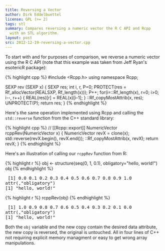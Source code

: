 ```yaml
---
title: Reversing a Vector
author: Dirk Eddelbuettel
license: GPL (>= 2)
tags: stl
summary: Compares reversing a numeric vector the R C API and Rcpp 
  with an STL algorithm.
layout: post
src: 2012-12-19-reversing-a-vector.cpp
---
```




To start with and for purposes of comparison, we reverse a numeric
vector using the R C API (note that this example was taken from 
Jeff Ryan's esotericR package):

{% highlight cpp %}
#include <Rcpp.h>
using namespace Rcpp;

SEXP rev (SEXP x) {
  SEXP res;
  int i, r, P=0;
  PROTECT(res = Rf_allocVector(REALSXP, Rf_length(x))); P++;
  for(i=::Rf_length(x), r=0; i>0; i--, r++) {
     REAL(res)[r] = REAL(x)[i-1];
  }
  ::Rf_copyMostAttrib(x, res);
  UNPROTECT(P);
  return res;
}
{% endhighlight %}


Here's the same operation implemented using Rcpp and calling the 
`std::reverse` function from the C++ standard library:

{% highlight cpp %}
// [[Rcpp::export]]
NumericVector rcppRev(NumericVector x) {
   NumericVector revX = clone<NumericVector>(x);
   std::reverse(revX.begin(), revX.end());
   ::Rf_copyMostAttrib(x, revX); 
   return revX;
} 
{% endhighlight %}


Here's an illustration of calling our `rcppRev` function from R:

{% highlight r %}
obj <- structure(seq(0, 1, 0.1), obligatory="hello, world!")
obj
{% endhighlight %}



<pre class="output">
 [1] 0.0 0.1 0.2 0.3 0.4 0.5 0.6 0.7 0.8 0.9 1.0
attr(,"obligatory")
[1] "hello, world!"
</pre>



{% highlight r %}
rcppRev(obj)
{% endhighlight %}



<pre class="output">
 [1] 1.0 0.9 0.8 0.7 0.6 0.5 0.4 0.3 0.2 0.1 0.0
attr(,"obligatory")
[1] "hello, world!"
</pre>


Both the `obj` variable and the new copy contain the desired data attribute,
the new copy is reversed, the original is untouched. All in four lines of
C++ not requiring explicit memory managment or easy to get wrong array
manipulations.
